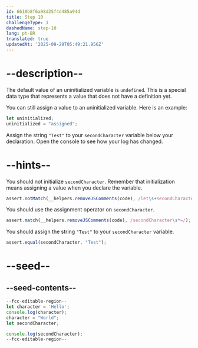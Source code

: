 ```yaml
---
id: 6610b8f6a98d25f4d485a94d
title: Step 10
challengeType: 1
dashedName: step-10
lang: pt-BR
translated: true
updatedAt: '2025-09-29T05:49:21.956Z'
---
```


# --description--

The default value of an uninitialized variable is `undefined`. This is a special data type that represents a value that does not have a definition yet.

You can still assign a value to an uninitialized variable. Here is an example:

```js
let uninitialized;
uninitialized = "assigned";
```

Assign the string `"Test"` to your `secondCharacter` variable below your declaration. Open the console to see how your log has changed.

# --hints--

You should not initialize `secondCharacter`. Remember that initialization means assigning a value when you declare the variable.

```js
assert.notMatch(__helpers.removeJSComments(code), /let\s+secondCharacter\s*=/);
```

You should use the assignment operator on `secondCharacter`.

```js
assert.match(__helpers.removeJSComments(code), /secondCharacter\s*=/);
```

You should assign the string `"Test"` to your `secondCharacter` variable.

```js
assert.equal(secondCharacter, "Test");
```

# --seed--

## --seed-contents--

```js
--fcc-editable-region--
let character = 'Hello';
console.log(character);
character = "World";
let secondCharacter;

console.log(secondCharacter);
--fcc-editable-region--
```
